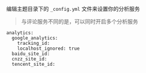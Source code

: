 编辑主题目录下的 `_config.yml` 文件来设置你的分析服务

>与评论服务不同的是，可以同时开启多个分析服务
```
analytics:
  google_analytics:
    tracking_id: 
    localhost_ignored: true
  baidu_site_id:
  cnzz_site_id:
  tencent_site_id:
```
